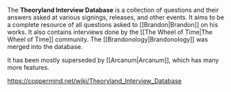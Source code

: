 The **Theoryland Interview Database** is a collection of questions and their answers asked at various signings, releases, and other events. It aims to be a complete resource of all questions asked to [[Brandon\|Brandon]] on his works. It also contains interviews done by the [[The Wheel of Time\|The Wheel of Time]] community. The [[Brandonology\|Brandonology]] was merged into the database.



It has been mostly superseded by [[Arcanum\|Arcanum]], which has many more features.



https://coppermind.net/wiki/Theoryland_Interview_Database